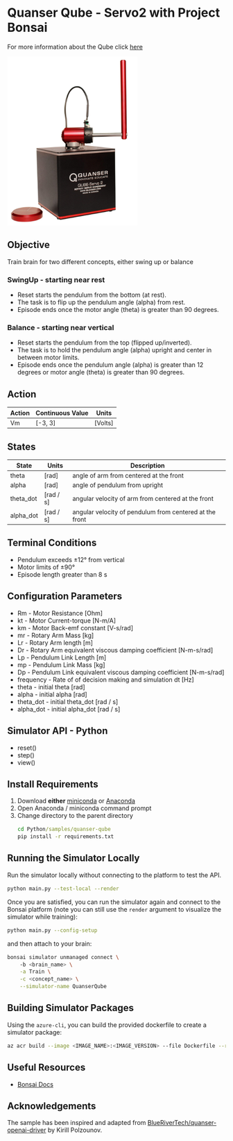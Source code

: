 # Quanser Qube - Servo2 with Project Bonsai 

For more information about the Qube click [here](https://www.quanser.com/products/qube-servo-2/)

<img src="img/QUBE-Servo_2_angled_pendulum.jpg" alt="drawing" width="300"/>

## Objective

Train brain for two different concepts, either swing up or balance

### SwingUp - starting near rest

- Reset starts the pendulum from the bottom (at rest).
- The task is to flip up the pendulum angle (alpha) from rest.
- Episode ends once the motor angle (theta) is greater than 90 degrees.

### Balance - starting near vertical

- Reset starts the pendulum from the top (flipped up/inverted).
- The task is to hold the pendulum angle (alpha) upright and center in between motor limits.
- Episode ends once the pendulum angle (alpha) is greater than 12 degrees or motor angle (theta) is greater than 90 degrees.

## Action

| Action | Continuous Value | Units   |
| ------ | ---------------- | ------- |
| Vm     | [-3, 3]          | [Volts] |

## States

| State     | Units     | Description                                             |
| --------- | --------- | ------------------------------------------------------- |
| theta     | [rad]     | angle of arm from centered at the front                 |
| alpha     | [rad]     | angle of pendulum from upright                          |
| theta_dot | [rad / s] | angular velocity of arm from centered at the front      |
| alpha_dot | [rad / s] | angular velocity of pendulum from centered at the front |

## Terminal Conditions

- Pendulum exceeds ±12° from vertical
- Motor limits of ±90°
- Episode length greater than 8 s

## Configuration Parameters

- Rm - Motor Resistance [Ohm]
- kt - Motor Current-torque [N-m/A]
- km - Motor Back-emf constant [V-s/rad]
- mr - Rotary Arm Mass [kg]
- Lr - Rotary Arm length [m]
- Dr - Rotary Arm equivalent viscous damping coefficient [N-m-s/rad]
- Lp - Pendulum Link Length [m]
- mp - Pendulum Link Mass [kg]
- Dp - Pendulum Link equivalent viscous damping coefficient [N-m-s/rad]
- frequency - Rate of of decision making and simulation dt [Hz]
- theta - initial theta [rad]
- alpha - initial alpha [rad]
- theta_dot - initial theta_dot [rad / s]
- alpha_dot - initial alpha_dot [rad / s]

## Simulator API - Python

- reset()
- step()
- view()

## Install Requirements

1. Download **either** [miniconda](https://conda.io/miniconda.html) or [Anaconda](https://www.anaconda.com/download/)
2. Open Anaconda / miniconda command prompt
3. Change directory to the parent directory
    ```cmd
    cd Python/samples/quanser-qube
    pip install -r requirements.txt
    ```

## Running the Simulator Locally

Run the simulator locally without connecting to the platform to test the API.

```bash
python main.py --test-local --render
```

Once you are satisfied, you can run the simulator again and connect to the Bonsai platform (note you can still use the `render` argument to visualize the simulator while training):

```bash
python main.py --config-setup
```

and then attach to your brain:

```bash
bonsai simulator unmanaged connect \                          
    -b <brain_name> \
    -a Train \
    -c <concept_name> \
    --simulator-name QuanserQube
```

## Building Simulator Packages

Using the `azure-cli`, you can build the provided dockerfile to create a simulator package:

```bash
az acr build --image <IMAGE_NAME>:<IMAGE_VERSION> --file Dockerfile --registry <ACR_REGISTRY> .
```

## Useful Resources

- [Bonsai Docs](https://docs.microsoft.com/en-us/bonsai/)

## Acknowledgements

The sample has been inspired and adapted from [BlueRiverTech/quanser-openai-driver](https://github.com/BlueRiverTech/quanser-openai-driver) by Kirill Polzounov.